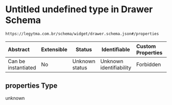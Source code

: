 # Untitled undefined type in Drawer Schema

```txt
https://legytma.com.br/schema/widget/drawer.schema.json#/properties
```




| Abstract            | Extensible | Status         | Identifiable            | Custom Properties | Additional Properties | Access Restrictions | Defined In                                                                         |
| :------------------ | ---------- | -------------- | ----------------------- | :---------------- | --------------------- | ------------------- | ---------------------------------------------------------------------------------- |
| Can be instantiated | No         | Unknown status | Unknown identifiability | Forbidden         | Allowed               | none                | [drawer.schema.json\*](../schema/widget/drawer.schema.json) |

## properties Type

unknown
